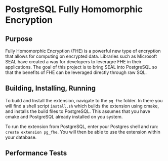# PostgreSQL Fully Homomorphic Encryption
## Purpose
Fully Homomorphic Encryption (FHE) is a powerful new type of encryption that allows for computing on encrypted data.
Libraries such as Microsoft SEAL have created a way for developers to leveragre FHE in their applications. 
The goal of this project is to bring SEAL into PostgreSQL so that the benefits of FHE can be leveraged directly through raw SQL. 
## Building, Installing, Running
To build and Install the extension, navigate to the ```pg_fhe``` folder. In there you will find a shell script ```install.sh``` which builds the extension using cmake, and installs the build files to PostgreSQL. This assumes that you have cmake and PostgreSQL already installed on you system. 

To run the extension from PostgreSQL, enter your Postgres shell and run: ```create extension pg_fhe```. You will then be able to use the extension within your database.
## Performance Tests

